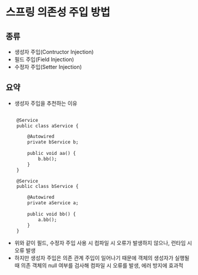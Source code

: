 # 스프링 의존성 주입 방법

## 종류
- 생성자 주입(Contructor Injection)
- 필드 주입(Field Injection)
- 수정자 주입(Setter Injection)

## 요약
- 생성자 주입을 추천하는 이유

```html
    
    @Service
    public class aService {

        @Autowired
        private bService b;
        
        public void aa() {
            b.bb();
        }
    }
```

```html
    @Service
    public class bService {

        @Autowired
        private aService a;
        
        public void bb() {
            a.bb();
        }
    }
```
- 위와 같이 필드, 수정자 주입 사용 시 컴파일 시 오류가 발생하지 않으나, 런타임 시 오류 발생
- 하지만 생성자 주입은 의존 관계 주입이 일어나기 때문에 객체의 생성자가 실행될 때 의존 객체의 null 여부를 검사해 컴파일 시 오류를 발생, 에러 방지에 효과적